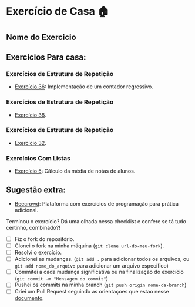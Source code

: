 # Exercício de Casa 🏠 

## Nome do Exercicio

## Exercícios Para casa:

### Exercícios de Estrutura de Repetição
- [Exercício 36](https://wiki.python.org.br/EstruturaDeRepeticao): Implementação de um contador regressivo.

### Exercícios de Estrutura de Repetição
- [Exercício 38](https://wiki.python.org.br/EstruturaDeRepeticao).

### Exercícios de Estrutura de Repetição
- [Exercício 32](https://wiki.python.org.br/EstruturaDeRepeticao).

### Exercícios Com Listas
- [Exercício 5](https://wiki.python.org.br/EstruturaDeRepeticao): Cálculo da média de notas de alunos.

## Sugestão extra:
- [Beecrowd](https://www.beecrowd.com.br/): Plataforma com exercícios de programação para prática adicional.


Terminou o exercício? Dá uma olhada nessa checklist e confere se tá tudo certinho, combinado?!

- [ ] Fiz o fork do repositório.
- [ ] Clonei o fork na minha máquina (`git clone url-do-meu-fork`).
- [ ] Resolvi o exercício.
- [ ] Adicionei as mudanças. (`git add .` para adicionar todos os arquivos, ou `git add nome_do_arquivo` para adicionar um arquivo específico)
- [ ] Commitei a cada mudança significativa ou na finalização do exercício (`git commit -m "Mensagem do commit"`)
- [ ] Pushei os commits na minha branch (`git push origin nome-da-branch`)
- [ ] Criei um Pull Request seguindo as orientaçoes que estao nesse [documento](https://github.com/mflilian/repo-example/blob/main/exercicios/para-casa/instrucoes-pull-request.md).
